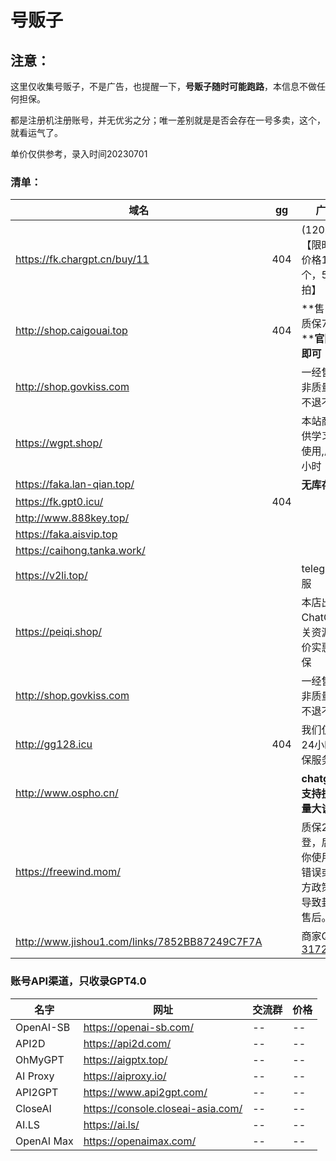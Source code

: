 # 号贩子

##  注意： 

这里仅收集号贩子，不是广告，也提醒一下，**号贩子随时可能跑路**，本信息不做任何担保。

都是注册机注册账号，并无优劣之分；唯一差别就是是否会存在一号多卖，这个，就看运气了。

单价仅供参考，录入时间20230701

###  清单：


| 域名                                          | gg   | 广告语                                                       | $5    | $120 |
| --------------------------------------------- | ---- | ------------------------------------------------------------ | ----- | ---- |
| https://fk.chargpt.cn/buy/11                  | 404  | (120刀Key)【限时福利价格1.6元/个，5个起拍】                  |       | ¥3   |
| http://shop.caigouai.top                      | 404  | **售出后，质保7天！****官网直登即可！**                      | ¥2    | ¥5   |
| http://shop.govkiss.com                       |      | 一经售出，非质量问题不退不换。                               |       | ¥10  |
| https://wgpt.shop/                            |      | 本站商品仅供学习测试使用,质保24小时                          | ¥1.88 | ¥10  |
| https://faka.lan-qian.top/                    |      | **无库存**                                                   |       |      |
| https://fk.gpt0.icu/                          | 404  |                                                              | ¥3    |      |
| http://www.888key.top/                        |      |                                                              |       |      |
| https://faka.aisvip.top                       |      |                                                              | ¥2    |      |
| https://caihong.tanka.work/                   |      |                                                              | ¥8    |      |
| https://v2li.top/                             |      | telegram客服                                                 | ¥2    |      |
| https://peiqi.shop/                           |      | 本店出售ChatGPT相关资源，低价实惠带质保                      | ¥20   |      |
| http://shop.govkiss.com                       |      | 一经售出，非质量问题不退不换。                               |       | ¥10  |
| http://gg128.icu                              | 404  | 我们仅提供24小时的质保服务。                                 | ¥1.5  | ¥15  |
| http://www.ospho.cn/                          |      | **chatgpt账号支持批发，量大谈价格**                          | ¥2.8  | ¥25  |
| https://freewind.mom/                         |      | 质保24h首登，后续因你使用方式错误或是官方政策改变导致封号不售后。 | ¥3    |      |
| http://www.jishou1.com/links/7852BB87249C7F7A |      | 商家QQ：[317223337](http://wpa.qq.com/msgrd?v=1&uin=317223337&site=www.jishouwang.com&menu=yes') | ¥8    |      |



### 账号API渠道，只收录GPT4.0

| 名字       | 网址                              | 交流群 | 价格 |
| ---------- | --------------------------------- | ------ | ---- |
| OpenAI-SB  | https://openai-sb.com/            | --     | --   |
| API2D      | https://api2d.com/                | --     | --   |
| OhMyGPT    | https://aigptx.top/               | --     | --   |
| AI Proxy   | https://aiproxy.io/               | --     | --   |
| API2GPT    | https://www.api2gpt.com/          | --     | --   |
| CloseAI    | https://console.closeai-asia.com/ | --     | --   |
| AI.LS      | https://ai.ls/                    | --     | --   |
| OpenAI Max | https://openaimax.com/            | --     | --   |



